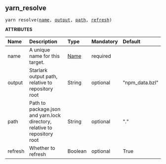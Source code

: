 <!-- Generated with Stardoc: http://skydoc.bazel.build -->

<a id="#yarn_resolve"></a>

## yarn_resolve

<pre>
yarn_resolve(<a href="#yarn_resolve-name">name</a>, <a href="#yarn_resolve-output">output</a>, <a href="#yarn_resolve-path">path</a>, <a href="#yarn_resolve-refresh">refresh</a>)
</pre>

**ATTRIBUTES**

| Name                                     | Description                                                               | Type                                                            | Mandatory | Default        |
| :--------------------------------------- | :------------------------------------------------------------------------ | :-------------------------------------------------------------- | :-------- | :------------- |
| <a id="yarn_resolve-name"></a>name       | A unique name for this target.                                            | <a href="https://bazel.build/docs/build-ref.html#name">Name</a> | required  |                |
| <a id="yarn_resolve-output"></a>output   | Starlark output path, relative to repository root                         | String                                                          | optional  | "npm_data.bzl" |
| <a id="yarn_resolve-path"></a>path       | Path to package.json and yarn.lock directory, relative to repository root | String                                                          | optional  | "."            |
| <a id="yarn_resolve-refresh"></a>refresh | Whether to refresh                                                        | Boolean                                                         | optional  | True           |
